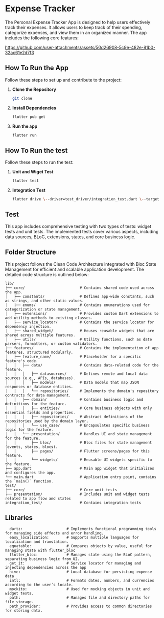 # Expense Tracker

The Personal Expense Tracker App is designed to help users effectively track their expenses. It allows users to keep track of their spending, categorize expenses, and view them in an organized manner. The app includes the following core features:

https://github.com/user-attachments/assets/50d26908-5c9e-482e-81b0-32ac61e2d7f3


## How To Run the App 

Follow these steps to set up and contribute to the project:

1. **Clone the Repository**
   
   ```bash
   git clone 
2. **Install Dependencies**
   
   ```bash
   flutter pub get
3. **Run the app**

   ```bash
   flutter run
   
## How To Run the test 

Follow these steps to run the test:

1. **Unit and Wiget Test**
   
   ```bash
   flutter test
2. **Integration Test**
   
   ```bash
   flutter drive \--driver=test_driver/integration_test.dart \--target=integration_test/app_test.dart 

## Test
This app includes comprehensive testing with two types of tests: widget tests and unit tests. The implemented tests cover various aspects, including data sources, BLoC, extensions, states, and core business logic.

## Folder Structure
This project follows the Clean Code Architecture integrated with Bloc State Management for efficient and scalable application development.
The detailed code structure is outlined below:

```plaintext
lib/
├── core/                         # Contains shared code used across the app.
│   ├── constants/                # Defines app-wide constants, such as strings, and other static values.
│   ├── enums/                    # Contains enumerations used for categorization or state management.
│   ├── extensions/               # Provides custom Dart extensions to add utility methods to existing classes.
│   ├── service_locator/          # Contains the service locator for dependency injection.
│   ├── shared_widget/            # Houses reusable widgets that are shared across multiple features.
│   ├── utils/                    # Utility functions, such as date parsers, formatters, or custom validators.
├── features/                     # Contains the implementation of app features, structured modularly.
│   ├── feature_name/             # Placeholder for a specific feature's code.
│   │   ├── data/                 # Contains data-related code for the feature.
│   │   │   ├── datasources/      # Defines remote and local data sources (e.g., APIs, databases).
│   │   │   ├── models/           # Data models that map JSON responses or database entities.
│   │   │   └── repositories/     # Implements the domain's repository contracts for data management.
│   │   ├── domain/               # Contains business logic and definitions for the feature.
│   │   │   ├── entities/         # Core business objects with only essential fields and properties.
│   │   │   ├── repositories/     # Abstract definitions of the repositories used by the domain layer.
│   │   │   └── use_case/         # Encapsulates specific business logic for the feature.
│   │   └── presentation/         # Handles UI and state management for the feature.
│   │       ├── bloc/             # Bloc files for state management (events, states, blocs).
│   │       ├── pages/            # Flutter screens/pages for this feature.
│   │       └── widgets/          # Reusable UI widgets specific to the feature.
├── app.dart                      # Main app widget that initializes and configures the app.
└── main.dart                     # Application entry point, contains the `main()` function.
test/
├── core/                         # Core unit tests
├── presentation/                 # Includes unit and widget tests related to app flow and states
integration_test/                 # Contains integration tests

```

## Libraries
```plaintext
  dartz:                    # Implements functional programming tools for managing side effects and error handling.
  easy_localization:        # Supports multiple languages for localization and translation.
  equatable:                # Compares objects by value, useful for managing state with flutter_bloc
  flutter_bloc:             # Manages state using the BLoC pattern, separating business logic from UI.
  get_it:                   # Service locator for managing and injecting dependencies across the app
  hive:                     # Local database for persisting expense data
  intl:                     # Formats dates, numbers, and currencies according to the user’s locale.
  mockito:                  # Used for mocking objects in unit and widget tests.
  path:                     # Manages file and directory paths for file storage.
  path_provider:            # Provides access to common directories for storing data.
```
